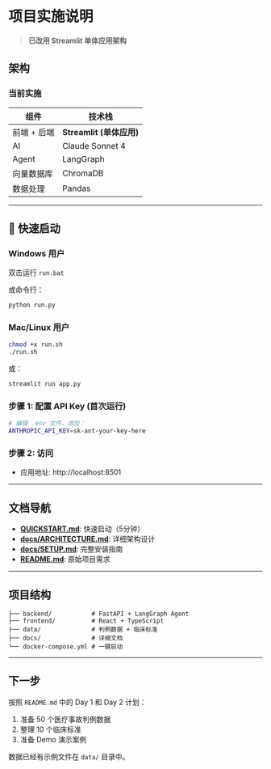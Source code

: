 # 项目实施说明

> **已改用 Streamlit 单体应用架构**

## 架构

### 当前实施

| 组件 | 技术栈 |
|------|--------|
| 前端 + 后端 | **Streamlit (单体应用)** |
| AI | Claude Sonnet 4 |
| Agent | LangGraph |
| 向量数据库 | ChromaDB |
| 数据处理 | Pandas |

---

## 🚀 快速启动

### Windows 用户

双击运行 `run.bat`

或命令行：
```bash
python run.py
```

### Mac/Linux 用户

```bash
chmod +x run.sh
./run.sh
```

或：
```bash
streamlit run app.py
```

### 步骤 1: 配置 API Key (首次运行)

```bash
# 编辑 .env 文件，添加：
ANTHROPIC_API_KEY=sk-ant-your-key-here
```

### 步骤 2: 访问

- 应用地址: http://localhost:8501

---

## 文档导航

- **[QUICKSTART.md](QUICKSTART.md)**: 快速启动（5分钟）
- **[docs/ARCHITECTURE.md](docs/ARCHITECTURE.md)**: 详细架构设计
- **[docs/SETUP.md](docs/SETUP.md)**: 完整安装指南
- **[README.md](README.md)**: 原始项目需求

---

## 项目结构

```
├── backend/           # FastAPI + LangGraph Agent
├── frontend/          # React + TypeScript
├── data/              # 判例数据 + 临床标准
├── docs/              # 详细文档
└── docker-compose.yml # 一键启动
```

---

## 下一步

按照 `README.md` 中的 Day 1 和 Day 2 计划：
1. 准备 50 个医疗事故判例数据
2. 整理 10 个临床标准
3. 准备 Demo 演示案例

数据已经有示例文件在 `data/` 目录中。
